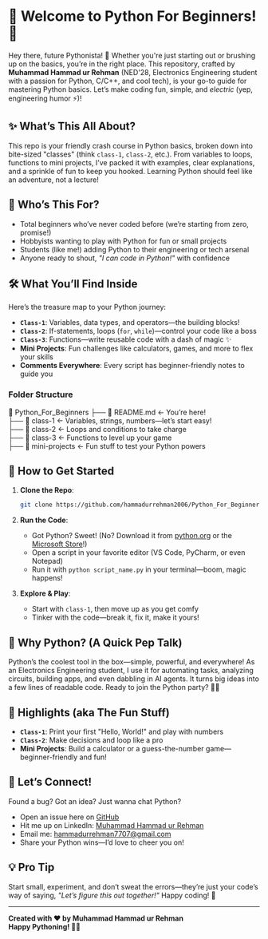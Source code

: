 
# 🐍 Welcome to Python For Beginners! 🚀

Hey there, future Pythonista! 🎉 Whether you're just starting out or brushing up on the basics, you’re in the right place. This repository, crafted by **Muhammad Hammad ur Rehman** (NED'28, Electronics Engineering student with a passion for Python, C/C++, and cool tech), is your go-to guide for mastering Python basics. Let’s make coding fun, simple, and *electric* (yep, engineering humor ⚡)!

## ✨ What’s This All About?
This repo is your friendly crash course in Python basics, broken down into bite-sized "classes" (think `class-1`, `class-2`, etc.). From variables to loops, functions to mini projects, I’ve packed it with examples, clear explanations, and a sprinkle of fun to keep you hooked. Learning Python should feel like an adventure, not a lecture!

## 🎯 Who’s This For?
- Total beginners who’ve never coded before (we’re starting from zero, promise!)
- Hobbyists wanting to play with Python for fun or small projects
- Students (like me!) adding Python to their engineering or tech arsenal
- Anyone ready to shout, *"I can code in Python!"* with confidence

## 🛠️ What You’ll Find Inside
Here’s the treasure map to your Python journey:

- **`Class-1`**: Variables, data types, and operators—the building blocks!
- **`Class-2`**: If-statements, loops (`for`, `while`)—control your code like a boss
- **`Class-3`**: Functions—write reusable code with a dash of magic ✨
- **Mini Projects**: Fun challenges like calculators, games, and more to flex your skills
- **Comments Everywhere**: Every script has beginner-friendly notes to guide you

### Folder Structure

📁 Python_For_Beginners
├── 📜 README.md <- You’re here!  
├── 📁 class-1 <- Variables, strings, numbers—let’s start easy!  
├── 📁 class-2 <- Loops and conditions to take charge  
├── 📁 class-3 <- Functions to level up your game  
├── 📁 mini-projects <- Fun stuff to test your Python powers

## 🚀 How to Get Started
1. **Clone the Repo**:
   ```bash
   git clone https://github.com/hammadurrehman2006/Python_For_Beginners.git
   ```

2. **Run the Code**:
   - Got Python? Sweet! (No? Download it from [python.org](https://www.python.org/downloads/) or the [Microsoft Store](https://www.microsoft.com/store/apps/9P7QFQMJRFP7)!)
   - Open a script in your favorite editor (VS Code, PyCharm, or even Notepad)
   - Run it with `python script_name.py` in your terminal—boom, magic happens!

3. **Explore & Play**:
   - Start with `class-1`, then move up as you get comfy
   - Tinker with the code—break it, fix it, make it yours!

## 🎉 Why Python? (A Quick Pep Talk)
Python’s the coolest tool in the box—simple, powerful, and everywhere! As an Electronics Engineering student, I use it for automating tasks, analyzing circuits, building apps, and even dabbling in AI agents. It turns big ideas into a few lines of readable code. Ready to join the Python party? 🐍🎈

## 🌟 Highlights (aka The Fun Stuff)
- **`Class-1`**: Print your first "Hello, World!" and play with numbers
- **`Class-2`**: Make decisions and loop like a pro
- **Mini Projects**: Build a calculator or a guess-the-number game—beginner-friendly and fun!

## 🤝 Let’s Connect!
Found a bug? Got an idea? Just wanna chat Python?
- Open an issue here on [GitHub](https://github.com/hammadurrehman2006/Python_For_Beginners)
- Hit me up on LinkedIn: [Muhammad Hammad ur Rehman](https://www.linkedin.com/in/mhammadurrehman)
- Email me: [hammadurrehman7707@gmail.com](mailto:hammadurrehman7707@gmail.com)
- Share your Python wins—I’d love to cheer you on!

## 💡 Pro Tip
Start small, experiment, and don’t sweat the errors—they’re just your code’s way of saying, *"Let’s figure this out together!"* Happy coding! 🎉

---

**Created with ❤️ by Muhammad Hammad ur Rehman**  
**Happy Pythoning! 🐍✨**
